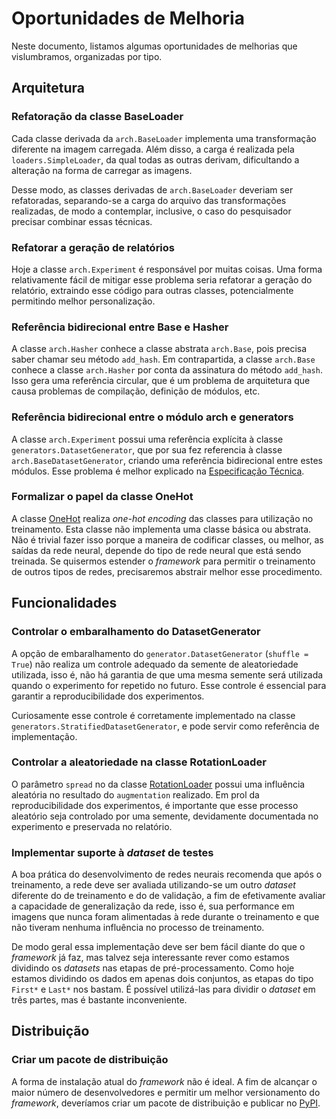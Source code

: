 # Oportunidades de Melhoria

Neste documento, listamos algumas oportunidades de melhorias que vislumbramos, organizadas por tipo.

## Arquitetura

### Refatoração da classe BaseLoader

Cada classe derivada da `arch.BaseLoader` implementa uma transformação diferente na imagem carregada. Além disso, a carga é realizada pela `loaders.SimpleLoader`, da qual todas as outras derivam, dificultando a alteração na forma de carregar as imagens.

Desse modo, as classes derivadas de `arch.BaseLoader` deveriam ser refatoradas, separando-se a carga do arquivo das transformações realizadas, de modo a contemplar, inclusive, o caso do pesquisador precisar combinar essas técnicas.

### Refatorar a geração de relatórios

Hoje a classe `arch.Experiment` é responsável por muitas coisas. Uma forma relativamente fácil de mitigar esse problema seria refatorar a geração do relatório, extraindo esse código para outras classes, potencialmente permitindo melhor personalização.

### Referência bidirecional entre Base e Hasher

A classe `arch.Hasher` conhece a classe abstrata `arch.Base`, pois precisa saber chamar seu método `add_hash`. Em contrapartida, a classe `arch.Base` conhece a classe `arch.Hasher` por conta da assinatura do método `add_hash`. Isso gera uma referência circular, que é um problema de arquitetura que causa problemas de compilação, definição de módulos, etc.

### Referência bidirecional entre o módulo arch e generators

A classe `arch.Experiment` possui uma referência explícita à classe `generators.DatasetGenerator`, que por sua fez referencia à classe `arch.BaseDatasetGenerator`, criando uma referência bidirecional entre estes módulos. Esse problema é melhor explicado na [Especificação Técnica](especificacao_tecnica.md#arquitetura).

### Formalizar o papel da classe OneHot

A classe [OneHot](especificacao_tecnica.md#classe-onehotbase) realiza *one-hot encoding* das classes para utilização no treinamento. Esta classe não implementa uma classe básica ou abstrata. Não é trivial fazer isso porque a maneira de codificar classes, ou melhor, as saídas da rede neural, depende do tipo de rede neural que está sendo treinada. Se quisermos estender o *framework* para permitir o treinamento de outros tipos de redes, precisaremos abstrair melhor esse procedimento.


## Funcionalidades

### Controlar o embaralhamento do DatasetGenerator

A opção de embaralhamento do `generator.DatasetGenerator` (`shuffle = True`) não realiza um controle adequado da semente de aleatoriedade utilizada, isso é, não há garantia de que uma mesma semente será utilizada quando o experimento for repetido no futuro. Esse controle é essencial para garantir a reproducibilidade dos experimentos.

Curiosamente esse controle é corretamente implementado na classe `generators.StratifiedDatasetGenerator`, e pode servir como referência de implementação.

### Controlar a aleatoriedade na classe RotationLoader

O parâmetro `spread` no da classe [RotationLoader](especificacao_tecnica.md#classe-rotationloadersimpleloader) possui uma influência aleatória no resultado do `augmentation` realizado. Em prol da reproducibilidade dos experimentos, é importante que esse processo aleatório seja controlado por uma semente, devidamente documentada no experimento e preservada no relatório.

### Implementar suporte à *dataset* de testes

A boa prática do desenvolvimento de redes neurais recomenda que após o treinamento, a rede deve ser avaliada utilizando-se um outro *dataset* diferente do de treinamento e do de validação, a fim de efetivamente avaliar a capacidade de generalização da rede, isso é, sua performance em imagens que nunca foram alimentadas à rede durante o treinamento e que não tiveram nenhuma influência no processo de treinamento.

De modo geral essa implementação deve ser bem fácil diante do que o *framework* já faz, mas talvez seja interessante rever como estamos dividindo os *datasets* nas etapas de pré-processamento. Como hoje estamos dividindo os dados em apenas dois conjuntos, as etapas do tipo `First*` e `Last*` nos bastam. É possível utilizá-las para dividir o *dataset* em três partes, mas é bastante inconveniente.

## Distribuição

### Criar um pacote de distribuição

A forma de instalação atual do *framework* não é ideal. A fim de alcançar o maior número de desenvolvedores e permitir um melhor versionamento do *framework*, deveríamos criar um pacote de distribuição e publicar no [PyPI](https://pypi.org).